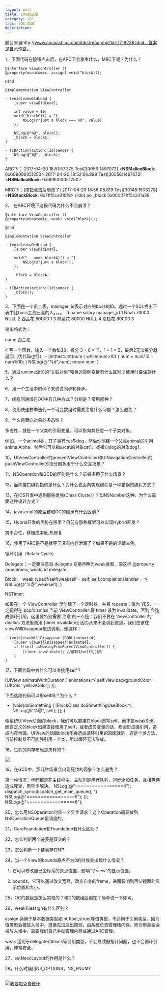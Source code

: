 ```yaml
---
layout: post
title: iOS面试题
category: iOS
tags: iOS,面试
description:
---
```


题目来自http://www.cocoachina.com/bbs/read.php?tid-1718238.html，答案是自己作答。

1，下面代码在按钮点击后，在ARC下会发生什么，MRC下呢？为什么？

    @interface ViewController ()
    @property(nonatomic, assign) void(^block)();

    @end

    @implementation ViewController

    - (void)viewDidLoad {
        [super viewDidLoad];

        int value = 10;
        void(^blockC)() = ^{
            NSLog(@"just a block === %d", value);
        };

        NSLog(@"%@", blockC);
        _block = blockC;
    }

    - (IBAction)action:(id)sender {
        NSLog(@"%@", _block);
    }

ARC下：
    2017-04-20 18:51:57.375 Test[30056:1497072] <__NSMallocBlock__: 0x608000051250>
    2017-04-20 18:52:06.999 Test[30056:1497072] <__NSMallocBlock__: 0x608000051250>

MRC下：(按钮点击后崩溃了)
    2017-04-20 18:56:08.819 Test[30148:1503278] <__NSStackBlock__: 0x7fff5ca319f8>
    (lldb) po _block
    0x00007fff5ca31a38

2， 在ARC环境下这段代码为什么不会崩溃？

    @interface ViewController ()
    @property(nonatomic, weak) void(^block)();

    @end

    @implementation ViewController

    - (void)viewDidLoad {
        [super viewDidLoad];

        void(^ __weak blockA)() = ^{
            NSLog(@"just a block");
        };

        _block = blockA;
    }

    - (IBAction)action:(id)sender {
        _block();
    }

3，下面是一个员工表，manager_id表示对应的boss的ID。通过一个SQL找出下表中比boss工资还高的人。。。。
    id    name    salary    manager_id
    1    Noah    70000    NULL
    2    西兰花    80000    1
    3    椰菜花    80000    NULL
    4    没钱花    80000    3

输出格式为：

name
西兰花

4 写一个函数，输入一个数如38，拆分 3 + 8 = 11，1 + 1 = 2，最后2无法拆分就返回（伪代码也行）
    - (int)test:(int)num
    {
        while(num>10)
        {
            num = num/10 + num%10;
        }
        NSLog(@"%d",num);
        return num;
    }

5，通过runtime添加的“关联对象”和类的实例变量有什么区别？使用时要注意什么？

6，用一个生活中的例子来说说同步和异步。

7，线程间通信在OC中有几种方式？分别是？常用那种？

8，使用快速枚举迭代一个可变数组时需要注意什么问题？怎么避免？

9，什么是面向对象的多态性？

多态性，就是一个父类的引用变量，可以指向其任意一个子类对象。

例如，一个animal类，其子类有cat与dog，然后你创建一个父类animal的引用animalAlpha，然后它可以指向cat的对象cat1，或指向dog的对象dog1。

10，UIViewController的presentViewController和UINavigationController的pushViewController方法分别多用于什么交互场景？

11，NSOperation和GCD的区别是什么？前者多用于什么场景？

12，面向接口编程指的是什么？为什么说面向实现编程是一种错误的编程方式？

13，在iOS开发中遇到那些类族(Class Cluster) ？如NSNumber这种。为什么需要这种设计方式？

14，javascript的原型链和OC的继承有什么区别？

15，Hybrid开发的优势在哪里？目前有那些框架可以实现Hybrid开发？

跨平台性，移植成本低,热修复

16，使用了ARC是不是就等于没有内存泄漏了？如果不是的话请举例。

循环引用（Retain Cycle）

Delegate：一定要注意将 delegate 变量声明为weak类型，像这样 
    @property (nonatomic, weak) id delegate;

Block:
    __weak typeof(self)weakself = self;
    self.completionHandler = ^{
        NSLog(@"%@",weakself);
    }

NSTimer:

如果在一个 ViewController 里创建了一个定时器，并且 repeats：值为 YES，一定记得在 pop/dismiss 当前 ViewController 将 timer 设为 invalidate，否则 会造成循环引用，这里要特别需要 注意 的一点是：我们不要在 ViewController 的 dealloc 方法里调用 [timer invalidate]; 因为从来不会调到这里，我们应该在 viewWillDisappear里边调用，像这样：

    - (void)viewWillDisappear:(BOOL)animated{
        [super viewWillDisappear:animated];
        if ([self isMovingFromParentViewController]) {
            [timer invalidate]; //解除对self的引用
        }
    }

17，下面代码中为什么可以直接用self？

[UIView animateWithDuration:1 animations:^{
self.view.backgroundColor = [UIColor yellowColor];
}];

下面这段代码可以用self吗？为什么？

- (void)doSomething {
[BlockClass doSomethingUseBlock:^{
NSLog(@"%@", self);
}];
}

像系统UIView动画的block，我们可以直接在block里写self，而不是weakSelf。而自定义的block如果直接使用了self，或者成员变量的话，都会形成强引用，造成内存泄漏。UIView的动画block不会造成循环引用的原因就是，这是个类方法，当前控制器不可能强引用一个类，所以循环无法形成。

18，进程的内存布局是怎样的？

![](http://oolkmbv7h.bkt.clouddn.com/1164743453630174321.jpg)

19，在GCD中，那几种场景会出现死锁的现象？怎么避免？

第一种情况：代码都是在主线程中，主队列是串行队列，同步添加任务，互相等待造成死锁，用异步解决。
    NSLog(@"=================4");
    dispatch_sync(dispatch_get_main_queue(), ^{ 
        NSLog(@"=================5");
    });
    NSLog(@"=================6");


20，怎么用NSOperation封装一个异步请求？这个Operation需要放到NSOperationQueue里调度的。

21，CoreFoundation和Foundation有什么区别？

22，怎么判断两个链表是双交的？

23，怎么判断一个链表存在环?

24，当一个View的bounds原点不为0的时候会出现什么情况？

1. 它可以修改自己坐标系的原点位置，影响“子view”的显示位置。

2. bounds，它可以通过改变宽高，改变自身的frame，进而影响到再父视图的显示位置和大小。

25，OC的数组是怎么实现的？和C的数组区别在？简单说一下即可。

26，weak和assign有什么区别？

assign 适用于基本数据类型如int,float,struct等值类型，不适用于引用类型。因为值类型会被放入栈中，遵循先进后出原则，由系统负责管理栈内存。而引用类型会被放入堆中，需要我们自己手动管理内存或通过ARC管理。

weak 适用于delegate和block等引用类型，不会导致野指针问题，也不会循环引用，非常安全。

27，setNeedLayout的作用是什么？

28，什么时候用NS_OPTIONS，NS_ENUM?

---


<script language="javascript" type="text/javascript" src="//js.users.51.la/19176892.js"></script>
<noscript><a href="//www.51.la/?19176892" target="_blank"><img alt="&#x6211;&#x8981;&#x5566;&#x514D;&#x8D39;&#x7EDF;&#x8BA1;" src="//img.users.51.la/19176892.asp" style="border:none" /></a></noscript>
